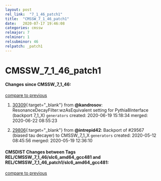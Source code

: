 ```yaml
---
layout: post
rel_link:  "7_1_46_patch1"
title:  "CMSSW_7_1_46_patch1"
date:   2020-07-17 19:46:08
categories: cmssw
relmajor: 7
relminor: 1
relsubminor: 46
relpatch: _patch1
---
```


# CMSSW_7_1_46_patch1
#### Changes since CMSSW_7_1_46:
[compare to previous](https://github.com/cms-sw/cmssw/compare/CMSSW_7_1_46...CMSSW_7_1_46_patch1)



1. [30309](http://github.com/cms-sw/cmssw/pull/30309){:target="_blank"}  from **@kandrosov**: ResonanceDecayFilter:wzAsEquivalent setting for Pythia8Interface (backport 7_1_X) `generators`  created: 2020-06-19 15:18:34 merged: 2020-06-22 08:55:23



2. [29806](http://github.com/cms-sw/cmssw/pull/29806){:target="_blank"}  from **@intrepid42**: Backport of #29567 (biased tau decayer) to CMSSW_7_1_X `generators`  created: 2020-05-12 08:45:56 merged: 2020-05-19 12:36:10



#### CMSDIST Changes between Tags REL/CMSSW_7_1_46/slc6_amd64_gcc481 and REL/CMSSW_7_1_46_patch1/slc6_amd64_gcc481:
[compare to previous](https://github.com/cms-sw/cmsdist/compare/REL/CMSSW_7_1_46/slc6_amd64_gcc481...REL/CMSSW_7_1_46_patch1/slc6_amd64_gcc481)


